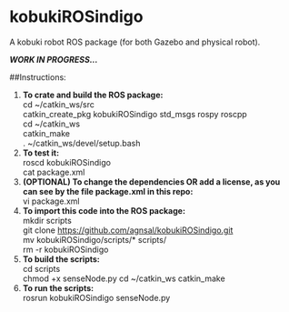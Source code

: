 # kobukiROSindigo
A kobuki robot ROS package (for both Gazebo and physical robot).


***WORK IN PROGRESS...***

##Instructions:
1. **To crate and build the ROS package:** \
  cd ~/catkin_ws/src \
  catkin_create_pkg kobukiROSindigo std_msgs rospy roscpp \
  cd ~/catkin_ws \
  catkin_make \
  . ~/catkin_ws/devel/setup.bash
2. **To test it:** \
  roscd kobukiROSindigo \
  cat package.xml
3. **(OPTIONAL) To change the dependencies OR add a license, as you can see by the file package.xml in this repo:** \
  vi package.xml
4. **To import this code into the ROS package:** \
  mkdir scripts \
  git clone https://github.com/agnsal/kobukiROSindigo.git \
  mv kobukiROSindigo/scripts/* scripts/ \
  rm -r kobukiROSindigo 
5. **To build the scripts:** \
  cd scripts \
  chmod +x senseNode.py
  cd ~/catkin_ws
  catkin_make
6. **To run the scripts:** \
  rosrun kobukiROSindigo senseNode.py
